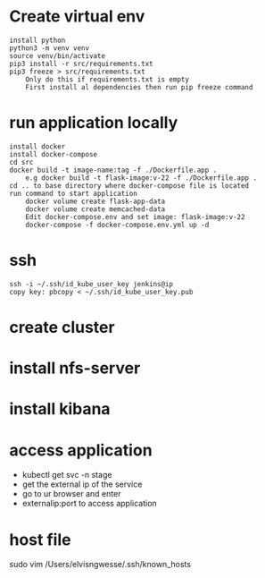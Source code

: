 
# Create virtual env
    install python
    python3 -m venv venv
    source venv/bin/activate
    pip3 install -r src/requirements.txt
    pip3 freeze > src/requirements.txt 
        Only do this if requirements.txt is empty
        First install al dependencies then run pip freeze command

# run application locally
    install docker
    install docker-compose
    cd src
    docker build -t image-name:tag -f ./Dockerfile.app .
        e.g docker build -t flask-image:v-22 -f ./Dockerfile.app .
    cd .. to base directory where docker-compose file is located
    run command to start application
        docker volume create flask-app-data
        docker volume create memcached-data
        Edit docker-compose.env and set image: flask-image:v-22
        docker-compose -f docker-compose.env.yml up -d

# ssh
    ssh -i ~/.ssh/id_kube_user_key jenkins@ip
    copy key: pbcopy < ~/.ssh/id_kube_user_key.pub

# create cluster

# install nfs-server

# install kibana

# access application
- kubectl get svc -n stage
- get the external ip of the service
- go to ur browser and enter
- externalip:port to access application

# host file
sudo vim /Users/elvisngwesse/.ssh/known_hosts

